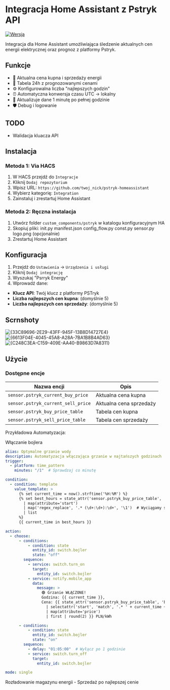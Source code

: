 # Integracja Home Assistant z Pstryk API

[![Wersja](https://img.shields.io/badge/wersja-1.2.2-blue)](https://github.com/balgerion/ha_Pstryk/)

Integracja dla Home Assistant umożliwiająca śledzenie aktualnych cen energii elektrycznej oraz prognoz z platformy Pstryk.

## Funkcje
- 🔌 Aktualna cena kupna i sprzedaży energii
- 📅 Tabela 24h z prognozowanymi cenami
- ⚙️ Konfigurowalna liczba "najlepszych godzin"
- ⏰ Automatyczna konwersja czasu UTC → lokalny
- 🔄 Aktualizuje dane 1 minutę po pełnej godzinie
- 🛡️ Debug i logowanie

## TODO
- Walidacja kluacza API

## Instalacja

### Metoda 1: Via HACS
1. W HACS przejdź do `Integracje`
2. Kliknij `Dodaj repozytorium`
3. Wpisz URL: `https://github.com/twoj_nick/pstryk-homeassistant`
4. Wybierz kategorię: `Integration`
5. Zainstaluj i zrestartuj Home Assistant

### Metoda 2: Ręczna instalacja
1. Utwórz folder `custom_components/pstryk` w katalogu konfiguracyjnym HA
2. Skopiuj pliki:
init.py
manifest.json
config_flow.py
const.py
sensor.py
logo.png (opcjonalnie)
3. Zrestartuj Home Assistant

## Konfiguracja
1. Przejdź do `Ustawienia` → `Urządzenia i usługi`
2. Kliknij `Dodaj integrację`
3. Wyszukaj "Psrryk Energy"
4. Wprowadź dane:
- **Klucz API**: Twój klucz z platformy PSTryk
- **Liczba najlepszych cen kupna**: (domyślnie 5)
- **Liczba najlepszych cen sprzedaży**: (domyślnie 5)

## Scrnshoty

![{33C89696-2E29-43FF-945F-13B8D14727E4}](https://github.com/user-attachments/assets/231a25fa-c66d-4240-a49a-2ec824985ab2)
![{6613F04E-4045-45A8-A28A-7BA1B8B4AD63}](https://github.com/user-attachments/assets/3edc2ad0-cdd1-46b0-aa58-27ea94bfdd26)
![{C248C3EA-C159-409E-AA40-B9863D7A8311}](https://github.com/user-attachments/assets/48e41d6b-04ae-4f67-b704-7c046646ba11)


## Użycie
### Dostępne encje
| Nazwa encji                          | Opis                          |
|--------------------------------------|-------------------------------|
| `sensor.pstryk_current_buy_price`    | Aktualna cena kupna           |
| `sensor.pstryk_current_sell_price`   | Aktualna cena sprzedaży       |
| `sensor.pstryk_buy_price_table`      | Tabela cen kupna              |
| `sensor.pstryk_sell_price_table`     | Tabela cen sprzedaży          |

Przykładowa Automatyzacja:

Włączanie bojlera

```yaml
alias: Optymalne grzanie wody
description: Automatyzacja włączająca grzanie w najtańszych godzinach
trigger:
  - platform: time_pattern
    minutes: "/1"  # Sprawdzaj co minutę

condition:
  - condition: template
    value_template: >
      {% set current_time = now().strftime('%H:%M') %}
      {% set best_hours = state_attr('sensor.pstryk_buy_price_table', 'best_prices') 
        | map(attribute='start') 
        | map('regex_replace', '.* (\d+:\d+):\d+', '\1')  # Wyciągamy samą godzinę (HH:MM)
        | list 
      %}
      {{ current_time in best_hours }}

action:
  - choose:
      - conditions:
          - condition: state
            entity_id: switch.bojler
            state: "off"
        sequence:
          - service: switch.turn_on
            target:
              entity_id: switch.bojler
          - service: notify.mobile_app
            data:
              message: >
                🟢 Grzanie WŁĄCZONE! 
                Godzina: {{ current_time }}, 
                Cena: {{ state_attr('sensor.pstryk_buy_price_table', 'best_prices') 
                  | selectattr('start', 'match', '.* ' + current_time + ':\d+') 
                  | map(attribute='price') 
                  | first | round(2) }} PLN/kWh

      - conditions:
          - condition: state
            entity_id: switch.bojler
            state: "on"
        sequence:
          - delay: "01:05:00"  # Wyłącz po 1 godzinie
          - service: switch.turn_off
            target:
              entity_id: switch.bojler

mode: single
```
Rozładowanie magazynu energii - Sprzedaż po najlepszej cenie

```yaml
